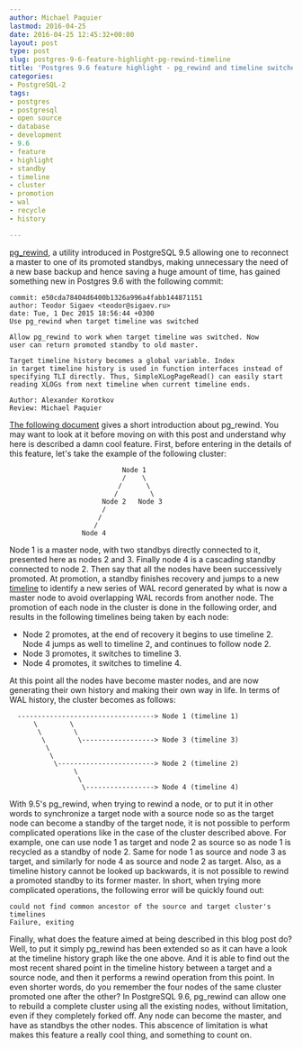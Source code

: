 ```yaml
---
author: Michael Paquier
lastmod: 2016-04-25
date: 2016-04-25 12:45:32+00:00
layout: post
type: post
slug: postgres-9-6-feature-highlight-pg-rewind-timeline
title: 'Postgres 9.6 feature highlight - pg_rewind and timeline switches'
categories:
- PostgreSQL-2
tags:
- postgres
- postgresql
- open source
- database
- development
- 9.6
- feature
- highlight
- standby
- timeline
- cluster
- promotion
- wal
- recycle
- history

---
```


[pg_rewind](http://www.postgresql.org/docs/devel/static/app-pgrewind.html),
a utility introduced in PostgreSQL 9.5 allowing one to reconnect a master
to one of its promoted standbys, making unnecessary the need of a new base
backup and hence saving a huge amount of time, has gained something new
in Postgres 9.6 with the following commit:

    commit: e50cda78404d6400b1326a996a4fabb144871151
    author: Teodor Sigaev <teodor@sigaev.ru>
    date: Tue, 1 Dec 2015 18:56:44 +0300
    Use pg_rewind when target timeline was switched

    Allow pg_rewind to work when target timeline was switched. Now
    user can return promoted standby to old master.

    Target timeline history becomes a global variable. Index
    in target timeline history is used in function interfaces instead of
    specifying TLI directly. Thus, SimpleXLogPageRead() can easily start
    reading XLOGs from next timeline when current timeline ends.

    Author: Alexander Korotkov
    Review: Michael Paquier

[The following document](/content/materials/20130713_pgunconf_pg_rewind.pdf)
gives a short introduction about pg\_rewind. You may want to look at it
before moving on with this post and understand why here is described a damn
cool feature. First, before entering in the details of this feature, let's
take the example of the following cluster:

                                Node 1
                                /    \
                               /      \
                              /        \
                           Node 2   Node 3
                           /
                          /
                         /
                      Node 4

Node 1 is a master node, with two standbys directly connected to it, presented
here as nodes 2 and 3. Finally node 4 is a cascading standby connected to node
2. Then say that all the nodes have been successively promoted. At promotion,
a standby finishes recovery and jumps to a new
[timeline](http://www.postgresql.org/docs/devel/static/continuous-archiving.html#BACKUP-TIMELINES)
to identify a new series of WAL record generated by what is now a master
node to avoid overlapping WAL records from another node. The promotion of
each node in the cluster is done in the following order, and results in
the following timelines being taken by each node:

  * Node 2 promotes, at the end of recovery it begins to use timeline 2.
  Node 4 jumps as well to timeline 2, and continues to follow node 2.
  * Node 3 promotes, it switches to timeline 3.
  * Node 4 promotes, it switches to timeline 4.

At this point all the nodes have become master nodes, and are now generating
their own history and making their own way in life. In terms of WAL history,
the cluster becomes as follows:

      ----------------------------------> Node 1 (timeline 1)
          \        \
           \        \
            \        \------------------> Node 3 (timeline 3)
             \
              \
               \------------------------> Node 2 (timeline 2)
                    \
                     \
                      \-----------------> Node 4 (timeline 4)

With 9.5's pg\_rewind, when trying to rewind a node, or to put it in other
words to synchronize a target node with a source node so as the target node
can become a standby of the target node, it is not possible to perform
complicated operations like in the case of the cluster described above.
For example, one can use node 1 as target and node 2 as source so as
node 1 is recycled as a standby of node 2. Same for node 1 as source and
node 3 as target, and similarly for node 4 as source and node 2 as target.
Also, as a timeline history cannot be looked up backwards, it is not
possible to rewind a promoted standby to its former master. In short,
when trying more complicated operations, the following error will be
quickly found out:

    could not find common ancestor of the source and target cluster's timelines
    Failure, exiting

Finally, what does the feature aimed at being described in this blog post
do? Well, to put it simply pg\_rewind has been extended so as it can have
a look at the timeline history graph like the one above. And it is able to
find out the most recent shared point in the timeline history between a target
and a source node, and then it performs a rewind operation from this point. In
even shorter words, do you remember the four nodes of the same cluster promoted
one after the other? In PostgreSQL 9.6, pg\_rewind can allow one to rebuild
a complete cluster using all the existing nodes, without limitation, even
if they completely forked off. Any node can become the master, and have as
standbys the other nodes. This abscence of limitation is what makes this
feature a really cool thing, and something to count on.

